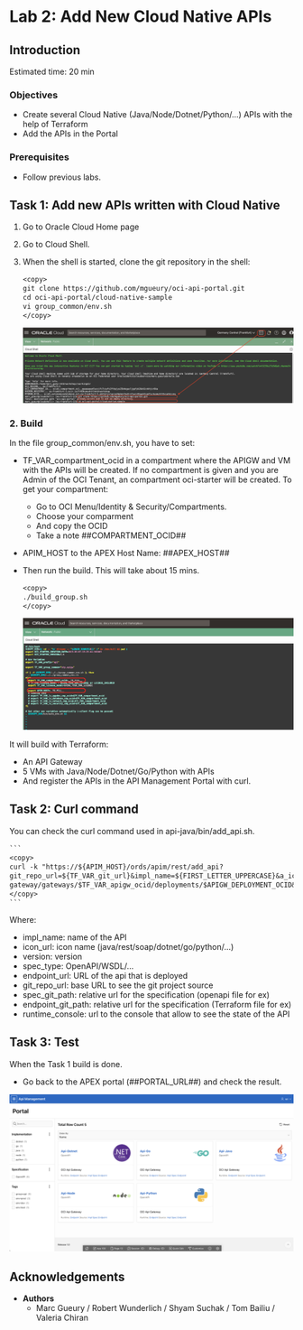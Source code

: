 
# Lab 2: Add New Cloud Native APIs

## Introduction

Estimated time: 20 min

### Objectives
 
- Create several Cloud Native (Java/Node/Dotnet/Python/...) APIs with the help of Terraform
- Add the APIs in the Portal 

### Prerequisites

- Follow previous labs.

## Task 1: Add new APIs written with Cloud Native

1. Go to Oracle Cloud Home page
2. Go to Cloud Shell.
3. When the shell is started, clone the git repository in the shell:
  
    ```
    <copy>
    git clone https://github.com/mgueury/oci-api-portal.git
    cd oci-api-portal/cloud-native-sample
    vi group_common/env.sh
    </copy>
    ```

    ![Cloud Shell](images/apim-cloudshell.png)

### 2. Build
In the file group_common/env.sh, you have to set: 
- TF\_VAR\_compartment\_ocid in a compartment where the APIGW and VM with the APIs will be created. If no compartment is given and you are Admin of the OCI Tenant, an compartment oci-starter will be created. To get your compartment:
    - Go to OCI Menu/Identity & Security/Compartments.
    - Choose your comparment 
    - And copy the OCID
    - Take a note ##COMPARTMENT_OCID##
- APIM\_HOST to the APEX Host Name: ##APEX\_HOST##
- Then run the build. This will take about 15 mins. 

    ```
    <copy>
    ./build_group.sh
    </copy>
    ```

    ![Introduction Usecase](images/apim-test-edit-env.png)

It will build with Terraform:
- An API Gateway
- 5 VMs with Java/Node/Dotnet/Go/Python with APIs
- And register the APIs in the API Management Portal with curl.

## Task 2: Curl command

You can check the curl command used in api-java/bin/add_api.sh.

    ```
    <copy>
    curl -k "https://${APIM_HOST}/ords/apim/rest/add_api?git_repo_url=${TF_VAR_git_url}&impl_name=${FIRST_LETTER_UPPERCASE}&a_icon_url=${TF_VAR_language}&runtime_console=https://cloud.oracle.com/api-gateway/gateways/$TF_VAR_apigw_ocid/deployments/$APIGW_DEPLOYMENT_OCID&version=${GIT_BRANCH}&endpoint_url=${APIGW_URL}/app/dept&endpoint_git_path=src/terraform/apigw_existing.tf&spec_git_path=src/app/openapi_spec.yaml&a_spec_type=OpenAPI"
    </copy>
    ```

Where:
- impl\_name: name of the API
- icon\_url: icon name (java/rest/soap/dotnet/go/python/...)
- version: version
- spec\_type: OpenAPI/WSDL/...
- endpoint\_url: URL of the api that is deployed
- git\_repo\_url: base URL to see the git project source 
- spec\_git\_path: relative url for the specification (openapi file for ex)
- endpoint\_git_path: relative url for the specification (Terraform file for ex)
- runtime\_console: url to the console that allow to see the state of the API

## Task 3: Test

When the Task 1 build is done.

- Go back to the APEX portal (##PORTAL_URL##) and check the result.

![Cloud Native Test](images/apim-cloud-native-test.png)

## Acknowledgements

- **Authors**
    - Marc Gueury / Robert Wunderlich  / Shyam Suchak / Tom Bailiu / Valeria Chiran
